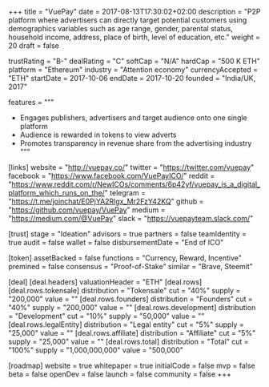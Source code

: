 +++
title = "VuePay"
date = 2017-08-13T17:30:02+02:00
description = "P2P platform where advertisers can directly target potential customers using demographics variables such as age range, gender, parental status, household income, address, place of birth, level of education, etc."
weight = 20
draft = false

trustRating = "B-"
dealRating = "C"
softCap = "N/A"
hardCap = "500 K ETH"
platform = "Ethereum"
industry = "Attention economy"
currencyAccepted = "ETH"
startDate = 2017-10-06
endDate = 2017-10-20
founded = "India/UK, 2017"

features = """
- Engages publishers, advertisers and target audience onto one single platform
- Audience is rewarded in tokens to view adverts
- Promotes transparency in revenue share from the advertising industry
"""

[links]
  website = "http://vuepay.co/"
  twitter = "https://twitter.com/vuepay"
  facebook = "https://www.facebook.com/VuePayICO/"
  reddit = "https://www.reddit.com/r/NewICOs/comments/6p42yf/vuepay_is_a_digital_platform_which_runs_on_the/"
  telegram = "https://t.me/joinchat/E0PjYA2Rlgx_Mr2FzY42KQ"
  github = "https://github.com/vuepay/VuePay"
  medium = "https://medium.com/@VuePay"
  slack = "https://vuepayteam.slack.com/"

[trust]
  stage = "Ideation"
  advisors = true
  partners = false
  teamIdentity = true
  audit = false
  wallet = false
  disbursementDate = "End of ICO"

[token]
  assetBacked = false
  functions = "Currency, Reward, Incentive"
  premined = false
  consensus = "Proof-of-Stake"
  similar = "Brave, Steemit"

[deal]
  [deal.headers]
    valuationHeader = "ETH"
  [deal.rows]
    [deal.rows.tokensale]
      distribution = "Tokensale"
      cut = "40%"
      supply = "200,000"
      value = ""
    [deal.rows.founders]
      distribution = "Founders"
      cut = "40%"
      supply = "200,000"
      value = ""
    [deal.rows.development]
      distribution = "Development"
      cut = "10%"
      supply = "50,000"
      value = ""
    [deal.rows.legalEntity]
      distribution = "Legal entity"
      cut = "5%"
      supply = "25,000"
      value = ""
    [deal.rows.affiliate]
      distribution = "Affiliate"
      cut = "5%"
      supply = "25,000"
      value = ""
    [deal.rows.total]
      distribution = "Total"
      cut = "100%"
      supply = "1,000,000,000"
      value = "500,000"

[roadmap]
  website = true
  whitepaper = true
  initialCode = false
  mvp = false
  beta = false
  openDev = false
  launch = false
  community = false
+++
